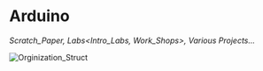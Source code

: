 # Arduino
*Scratch_Paper, Labs&lt;Intro_Labs, Work_Shops>, Various Projects...*


![Orginization_Struct](https://user-images.githubusercontent.com/36245150/62757899-98216500-ba31-11e9-98ca-df08b0c2a971.jpg)
